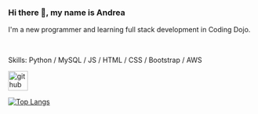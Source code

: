 ### Hi there 👋, my name is Andrea

I'm a new programmer and learning full stack development in Coding Dojo.

<br/>





Skills: Python / MySQL / JS / HTML / CSS / Bootstrap / AWS

[<img src='https://cdn.jsdelivr.net/npm/simple-icons@3.0.1/icons/github.svg' alt='github' height='40'>](https://github.com/andreachou)  

[![Top Langs](https://github-readme-stats.vercel.app/api/top-langs/?username=andreachou)](https://github.com/anuraghazra/github-readme-stats)

